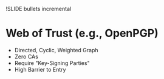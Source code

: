 !SLIDE bullets incremental
# Web of Trust (e.g., OpenPGP) #

* Directed, Cyclic, Weighted Graph
* Zero CAs
* Require "Key-Signing Parties"
* High Barrier to Entry
